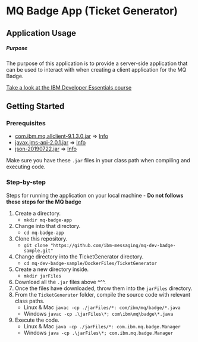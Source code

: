 # MQ Badge App (Ticket Generator)

## Application Usage

##### Purpose
The purpose of this application is to provide a server-side application that can be used to interact with when creating
a client application for the MQ Badge.

[Take a look at the IBM Developer Essentials course](https://developer.ibm.com/messaging/learn-mq/mq-tutorials/mq-dev-essentials/)

## Getting Started
### Prerequisites
* [com.ibm.mq.allclient-9.1.3.0.jar](https://repo1.maven.org/maven2/com/ibm/mq/com.ibm.mq.allclient/9.1.3.0/com.ibm.mq.allclient-9.1.3.0.jar) => [Info](https://mvnrepository.com/artifact/com.ibm.mq/com.ibm.mq.allclient/9.1.3.0)
* [javax.jms-api-2.0.1.jar](https://repo1.maven.org/maven2/javax/jms/javax.jms-api/2.0.1/javax.jms-api-2.0.1.jar) => [Info](https://mvnrepository.com/artifact/javax.jms/javax.jms-api/2.0.1)
* [json-20190722.jar](https://repo1.maven.org/maven2/org/json/json/20190722/json-20190722.jar) => [Info](https://mvnrepository.com/artifact/org.json/json/20190722)

Make sure you have these ```.jar``` files in your class path when compiling and executing code.

### Step-by-step
Steps for running the application on your local machine - <b>Do not follows these steps for the MQ badge</b>
1. Create a directory.
    * ```mkdir mq-badge-app```
1. Change into that directory.
    * ```cd mq-badge-app```
1. Clone this repository.
    * ```git clone "https://github.com/ibm-messaging/mq-dev-badge-sample.git"```
1. Change directory into the TicketGenerator directory.
    * ```cd mq-dev-badge-sample/DockerFiles/TicketGenerator```
1. Create a new directory inside.
    * ```mkdir jarFiles```
1. Download all the ```.jar``` files above ^^^.
1. Once the files have downloaded, throw them into the ```jarFiles``` directory.
1. From the ```TicketGenerator``` folder, compile the source code with relevant class paths.
    * Linux & Mac ```javac -cp ./jarFiles/*: com/ibm/mq/badge/*.java```
    * Windows ```javac -cp .\jarFiles\*; com\ibm\mq\badge\*.java```
1. Execute the code.
    * Linux & Mac ```java -cp ./jarFiles/*: com.ibm.mq.badge.Manager```
    * Windows ```java -cp .\jarFiles\*; com.ibm.mq.badge.Manager```